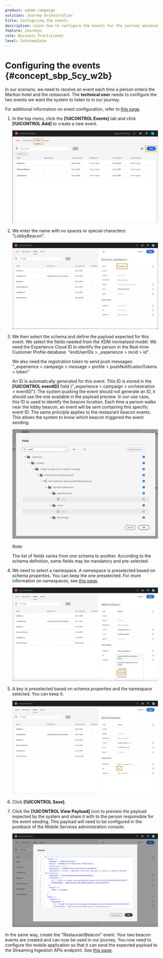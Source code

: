 ```yaml
---
product: adobe campaign
solution: Journey Orchestration
title: Configuring the events
description: Learn how to configure the events for the journey advanced use case
feature: Journeys
role: Business Practitioner
level: Intermediate
---
```


# Configuring the events {#concept_sbp_5cy_w2b}

In our scenario, we need to receive an event each time a person enters the Marlton hotel and the restaurant. The **technical user** needs to configure the two events we want the system to listen to in our journey.

For additional information on event configuration, refer to [this page](../event/about-events.md).

1. In the top menu, click the **[!UICONTROL Events]** tab and click **[!UICONTROL Add]** to create a new event.

    ![](../assets/journeyuc1_1.png)

1. We enter the name with no spaces or special characters: "LobbyBeacon".

    ![](../assets/journeyuc2_1.png)

1. We then select the schema and define the payload expected for this event. We select the fields needed from the XDM normalized model. We need the Experience Cloud ID to identify the person in the Real-time Customer Profile database: "endUserIDs > _experience > mcid > id". 

    We also need the registration token to send push messages: "_experience > campaign > message > profile > pushNotificationTokens > token"

    An ID is automatically generated for this event. This ID is stored in the **[!UICONTROL eventID]** field ("_experience > campaign > orchestration > eventID"). The system pushing the event should not generate an ID, it should use the one available in the payload preview. In our use case, this ID is used to identify the beacon location. Each time a person walks near the lobby beacon, an event will be sent containing this specific event ID. The same principle applies to the restaurant beacon events. This allows the system to know which beacon triggered the event sending.

    ![](../assets/journeyuc2_2.png)
 
    >[!NOTE]
    >
    >The list of fields varies from one schema to another. According to the schema definition, some fields may be mandatory and pre-selected.

1. We need to select a namespace. A namespace is preselected based on schema properties. You can keep the one preselected. For more information on namespaces, see [this page](../event/selecting-the-namespace.md).

    ![](../assets/journeyuc2_4.png)

1. A key is preselected based on schema properties and the namespace selected. You can keep it.

    ![](../assets/journeyuc2_4bis.png)

1. Click **[!UICONTROL Save]**.

1. Click the **[!UICONTROL View Payload]** icon to preview the payload expected by the system and share it with to the person responsible for the event sending.  This payload will need to be configured in the postback of the Mobile Services administration console.

    ![](../assets/journeyuc2_5.png)

In the same way, create the "RestaurantBeacon" event. Your two beacon events are created and can now be used in our journey. You now need to configure the mobile application so that it can send the expected payload to the Streaming Ingestion APIs endpoint. See [this page](../event/additional-steps-to-send-events-to-journey-orchestration.md).
